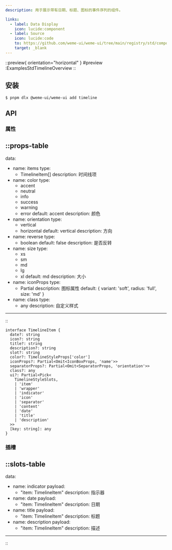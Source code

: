 ```yaml
---
description: 用于展示带有日期、标题、图标的事件序列的组件。

links:
  - label: Data Display
    icon: lucide:component
  - label: Source
    icon: lucide:code
    to: https://github.com/weme-ui/weme-ui/tree/main/registry/std/components/timeline
    target: _blank
---
```


::preview{ orientation="horizontal" }
#preview
:ExamplesStdTimelineOverview
::

## 安装

```shell [Terminal]
$ pnpm dlx @weme-ui/weme-ui add timeline
```

## API

### 属性

::props-table
---
data:
  - name: items
    type:
      - TimelineItem[]
    description: 时间线项
  - name: color
    type:
      - accent
      - neutral
      - info
      - success
      - warning
      - error
    default: accent
    description: 颜色
  - name: orientation
    type:
      - vertical
      - horizontal
    default: vertical
    description: 方向
  - name: reverse
    type:
      - boolean
    default: false
    description: 是否反转
  - name: size
    type:
      - xs
      - sm
      - md
      - lg
      - xl
    default: md
    description: 大小
  - name: iconProps
    type:
      - Partial<IconBoxProps>
    description: 图标属性
    default: { variant: 'soft', radius: 'full', size: 'md' }
  - name: class
    type:
      - any
    description: 自定义样式
---
::

```ts[TimelineItem]
interface TimelineItem {
  date?: string
  icon?: string
  title?: string
  description?: string
  slot?: string
  color?: TimelineStyleProps['color']
  iconProps?: Partial<Omit<IconBoxProps, 'name'>>
  separatorProps?: Partial<Omit<SeparatorProps, 'orientation'>>
  class?: any
  ui?: Partial<Pick<
    TimelineStyleSlots,
    | 'item'
    | 'wrapper'
    | 'indicator'
    | 'icon'
    | 'separator'
    | 'content'
    | 'date'
    | 'title'
    | 'description'
  >>
  [key: string]: any
}
```

### 插槽

::slots-table
---
data:
  - name: indicator
    payload:
      - "item: TimelineItem"
    description: 指示器
  - name: date
    payload:
      - "item: TimelineItem"
    description: 日期
  - name: title
    payload:
      - "item: TimelineItem"
    description: 标题
  - name: description
    payload:
      - "item: TimelineItem"
    description: 描述
---
::
